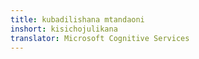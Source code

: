 ```yaml
---
title: kubadilishana mtandaoni
inshort: kisichojulikana
translator: Microsoft Cognitive Services
---
```




